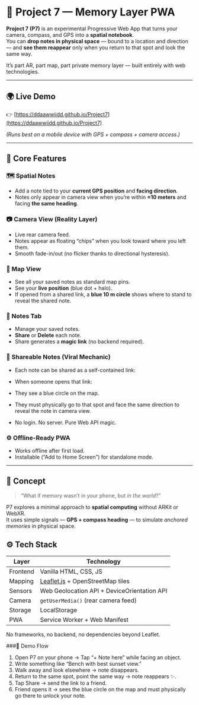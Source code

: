 # 🧠 Project 7 — Memory Layer PWA

**Project 7 (P7)** is an experimental Progressive Web App that turns your camera, compass, and GPS into a **spatial notebook**.  
You can **drop notes in physical space** — bound to a location and direction — and **see them reappear** only when you return to that spot and look the same way.

It’s part AR, part map, part private memory layer — built entirely with web technologies.

---

## 🌍 Live Demo
👉 [https://ddaawwiidd.github.io/Project7](https://ddaawwiidd.github.io/Project7)

*(Runs best on a mobile device with GPS + compass + camera access.)*

---

## 🧩 Core Features

### 🗺️ Spatial Notes
- Add a note tied to your **current GPS position** and **facing direction**.  
- Notes only appear in camera view when you’re within **≈10 meters** and facing **the same heading**.

### 📷 Camera View (Reality Layer)
- Live rear camera feed.  
- Notes appear as floating “chips” when you look toward where you left them.  
- Smooth fade-in/out (no flicker thanks to directional hysteresis).

### 🧭 Map View
- See all your saved notes as standard map pins.  
- See your **live position** (blue dot + halo).  
- If opened from a shared link, a **blue 10 m circle** shows where to stand to reveal the shared note.

### 📝 Notes Tab
- Manage your saved notes.
- **Share** or **Delete** each note.
- Share generates a **magic link** (no backend required).

### 🔗 Shareable Notes (Viral Mechanic)
- Each note can be shared as a self-contained link:

- When someone opens that link:
- They see a blue circle on the map.
- They must physically go to that spot and face the same direction to reveal the note in camera view.  
- No login. No server. Pure Web API magic.

### ⚙️ Offline-Ready PWA
- Works offline after first load.
- Installable (“Add to Home Screen”) for standalone mode.

---
## 🧠 Concept

> “What if memory wasn’t in your phone, but *in the world*?”

P7 explores a minimal approach to **spatial computing** without ARKit or WebXR.  
It uses simple signals — **GPS + compass heading** — to simulate *anchored memories* in physical space.

## ⚙️ Tech Stack

| Layer | Technology |
|-------|-------------|
| Frontend | Vanilla HTML, CSS, JS |
| Mapping | [Leaflet.js](https://leafletjs.com/) + OpenStreetMap tiles |
| Sensors | Web Geolocation API + DeviceOrientation API |
| Camera | `getUserMedia()` (rear camera feed) |
| Storage | LocalStorage |
| PWA | Service Worker + Web Manifest |

No frameworks, no backend, no dependencies beyond Leaflet.

###📱 Demo Flow

1. Open P7 on your phone → Tap “+ Note here” while facing an object.
2. Write something like “Bench with best sunset view.”
3. Walk away and look elsewhere → note disappears.
4. Return to the same spot, point the same way → note reappears ✨.
5. Tap Share → send the link to a friend.
6. Friend opens it → sees the blue circle on the map and must physically go there to unlock your note.

